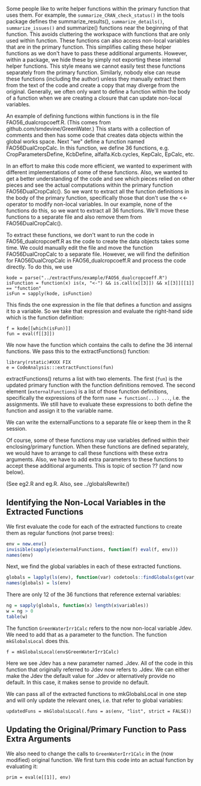 
Some people like to write helper functions within the primary function that uses them.  For example,
the `summarize_CRAN_check_status()` in the tools package defines the summarize_results(),
`summarize_details()`, `summarize_issues()` and summarize() functions near the beginning of that
function.
This avoids cluttering the workspace with functions that are only used within function. 
These functions can also access non-local variables that are in the primary function. This 
simplifies calling these helper functions as we don't have to pass these additional arguments.
However, within a package, we hide these by simply not exporting these internal helper functions.  This style
means we cannot easily test these functions separately from the primary function.  Similarly, nobody
else can reuse these functions (including the author) unless they manually extract them from the
text of the code and create a copy that may diverge from the original.  Generally, we often only
want to define a function within the body of a function when we are creating a closure that can
update non-local variables.

An example of defining functions  within functions is in the file FAO56_dualcropcoeff.R.
(This comes from github.com/smdevine/GreenWater.)
This starts with a collection of comments and then has some code that creates
data objects within the global works space.
Next "we" define a function named FAO56DualCropCalc.
In this function, we define 36 functions, e.g. CropParametersDefine, KcbDefine,
alfalfa.Kcb.cycles, KepCalc, EpCalc, etc.

In an effort to make this code more efficient, we wanted to experiment
with different implementations of some of these functions. Also, we wanted to 
get a better understanding of the code and see which pieces relied on other pieces
and see the actual computations within the primary function FAO56DualCropCalc().
So we want to extract all the function definitions in the body of the primary function,
specifically those that don't use the <<- operator to modify non-local variables.
In our example, none of the functions do this, so we want to extract all 36 functions.
We'll move these functions to a separate file and also remove them from
FAO56DualCropCalc().

To extract these functions, we don't want to run the code in
FAO56_dualcropcoeff.R as the code to create the data objects takes some time.
We could manually edit the file and move the function 
FAO56DualCropCalc to a separate file.
However, we will find the definition for FAO56DualCropCalc in 
FAO56_dualcropcoeff.R and process the code directly.
To do this, we use 
```
kode = parse("../extractFuns/example/FAO56_dualcropcoeff.R")
isFunction = function(x) is(x, "<-") && is.call(x[[3]]) && x[[3]][[1]] == "function"
isFun = sapply(kode, isFunction)
```
This finds the one expression in the file that defines a function and assigns it to 
a variable.
So we take that expression and evaluate the right-hand side which is the
function definition:
```
f = kode[[which(isFun)]]
fun = eval(f[[3]])
```

We now have the function which contains the calls to define the 36 internal functions.
We pass this to the extractFunctions() function:
```
library(rstatic)#XXX FIX
e = CodeAnalysis:::extractFunctions(fun)
```
<!--  Doesn't work with the linear-ir branch of rstatic Jun 7, 2018. -->
extractFunctions() returns a list with two elements.
The first (`fun`) is the updated primary function with the function definitions removed.
The second element (`externalFunctions`) is a list of those function definitions,
specifically the expressions of the form `name = function(...) ...`, i.e. the assignments.
We still have to evaluate these expressions to both define the function and assign it to the
variable name.

We can write the externalFunctions to a separate file or keep them in the R session.

Of course, some of these functions may use variables defined within their
enclosing/primary function. When these functions are defined separately, we
would have to arrange to call these functions with these extra arguments.  Also,
we have to add extra parameters to these functions to accept these additional
arguments.  This is topic of section ?? (and now below).

(See eg2.R and eg.R.  Also, see ../globalsRewrite/)


## Identifying the Non-Local Variables in the Extracted Functions

We first evaluate the code for each of the extracted functions to create
them as regular functions (not parse trees):
```r
env = new.env()
invisible(sapply(e$externalFunctions, function(f) eval(f, env)))
names(env)
```

Next, we find the global variables in each of these extracted functions.
```r
globals = lapply(ls(env), function(var) codetools::findGlobals(get(var, env), FALSE))
names(globals) = ls(env)
```

There are only 12 of the 36 functions that reference external variables:
```r
ng = sapply(globals, function(x) length(x$variables))
w = ng > 0
table(w)
```



The function `GreenWaterIrr1Calc` refers to the now non-local variable Jdev.
We need to add that as a parameter to the function.
The function `mkGlobalsLocal` does this.
```
f = mkGlobalsLocal(env$GreenWaterIrr1Calc)
```
Here we see Jdev has a new parameter named .Jdev.
All of the code in this function that originally referred to Jdev now refers to .Jdev.
We can either make the Jdev the default value for .Jdev or alternatively provide no
default. In this case, it makes sense to provide no default.

We can pass all of the extracted functions to mkGlobalsLocal in one step and will only update
the relevant ones, i.e. that refer to global variables:
```
updatedFuns = mkGlobalsLocal(.funs = as(env, "list", strict = FALSE))
```
<!-- Currently only returns the 12, not all.
     [fixed] Need method for ast_traverse() for Parenthesis. Inherits from Application?  Poor choice 
     and the Return node now seems to have a read and write. This seems to be very specific to SSA.
  -->



## Updating the Original/Primary Function to Pass Extra Arguments

We also need to change the calls to `GreenWaterIrr1Calc` in the (now modified) original function.
We first turn this code into an actual function by evaluating it:
```
prim = eval(e[[1]], env)
```





